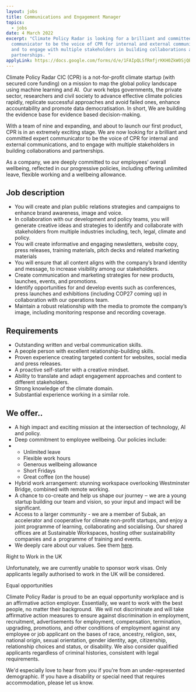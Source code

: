 ```yaml
---
layout: jobs
title: Communications and Engagement Manager
topics:
  - jobs
date: 4 March 2022
excerpt: "Climate Policy Radar is looking for a brilliant and committed expert
  communicator to be the voice of CPR for internal and external communications,
  and to engage with multiple stakeholders in building collaborations and
  partnerships. "
applyLink: https://docs.google.com/forms/d/e/1FAIpQLSfRmfjrKKH0ZkW0SjQBclZ3yRsCtK1OxW3cg34qaSXtl1WNKw/viewform?usp=sf_link
---
```

<!--StartFragment-->

Climate Policy Radar CIC (CPR) is a not-for-profit climate startup (with secured core funding) on a mission to map the global policy landscape using machine learning and AI.  Our work helps governments, the private sector, researchers and civil society to advance effective climate policies rapidly, replicate successful approaches and avoid failed ones, enhance accountability and promote data democratisation. In short, We are building the evidence base for evidence based decision-making. 



With a team of nine and expanding, and about to launch our first product, CPR is in an extremely exciting stage. We are now looking for a brilliant and committed expert communicator to be the voice of CPR for internal and external communications, and to engage with multiple stakeholders in building collaborations and partnerships. 



As a company, we are deeply committed to our employees’ overall wellbeing, reflected in our progressive policies, including offering unlimited leave, flexible working and a wellbeing allowance. 



<!--EndFragment-->

## Job description

* You will create and plan public relations strategies and campaigns to enhance brand awareness, image and voice.
* In collaboration with our development and policy teams, you will generate creative ideas and strategies to identify and collaborate with stakeholders from multiple industries including, tech, legal, climate and policy. 
* You will create informative and engaging newsletters, website copy, press releases, training materials, pitch decks and related marketing materials
* You will ensure that all content aligns with the company’s brand identity and message, to increase visibility among our stakeholders.
* Create communication and marketing strategies for new products, launches, events, and promotions.
* Identify opportunities for and develop events such as conferences, press launches and exhibitions (including COP27 coming up) in collaboration with our operations team.
* Maintain a robust relationship with the media to promote the company’s image, including monitoring response and recording coverage.

## Requirements

* Outstanding written and verbal communication skills.
* A people person with excellent relationship-building skills.
* Proven experience creating targeted content for websites, social media and press releases.
* A proactive self-starter with a creative mindset.
* Ability to translate and adapt engagement approaches and content to different stakeholders.
* Strong knowledge of the climate domain.
* Substantial experience working in a similar role.

## We offer..

* A high impact and exciting mission at the intersection of technology, AI and policy. 
* Deep commitment to employee wellbeing. Our policies include:
* * Unlimited leave 
  * Flexible work hours
  * Generous wellbeing allowance
  * Short Fridays
  * Great coffee (on the house)
* Hybrid work arrangement: stunning workspace overlooking Westminster Bridge, combined with remote working.
* A chance to co-create and help us shape our journey ‒ we are a young startup building our team and vision, so your input and impact will be significant.
* Access to a larger community - we are a member of Subak, an accelerator and cooperative for climate non-profit startups, and enjoy a joint programme of learning, collaborating and socialising. Our shared offices are at Sustainable Workspaces, hosting other sustainability companies and a  programme of training and events. 
* We deeply care about our values. See them [here](https://climatepolicyradar.org/about#values).

Right to Work in the UK

Unfortunately, we are currently unable to sponsor work visas. Only applicants legally authorised to work in the UK will be considered.

Equal opportunities

Climate Policy Radar is proud to be an equal opportunity workplace and is an affirmative action employer. Essentially, we want to work with the best people, no matter their background.  We will not discriminate and will take affirmative action measures to ensure against discrimination in employment, recruitment, advertisements for employment, compensation, termination, upgrading, promotions, and other conditions of employment against any employee or job applicant on the bases of race, ancestry, religion, sex, national origin, sexual orientation, gender identity, age, citizenship, relationship choices and status, or disability. We also consider qualified applicants regardless of criminal histories, consistent with legal requirements. 

We'd especially love to hear from you if you're from an under-represented demographic. If you have a disability or special need that requires accommodation, please let us know. 

<!--EndFragment-->